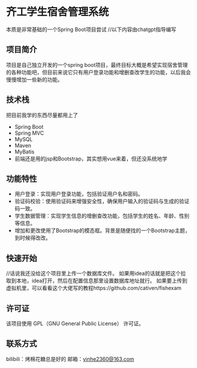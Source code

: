 # 齐工学生宿舍管理系统
本质是非常基础的一个Spring Boot项目尝试
//以下内容由chatgpt指导编写
## 项目简介
项目是自己独立开发的一个spring boot项目，最终目标大概是希望实现宿舍管理的各种功能吧，但目前来说它只有用户登录功能和增删查改学生的功能，以后我会慢慢增加一些新的功能。

## 技术栈
把目前我学的东西尽量都用上了
- Spring Boot
- Spring MVC
- MySQL
- Maven
- MyBatis
- 前端还是用的jsp和Bootstrap，其实想用vue来着，但还没系统地学

## 功能特性
- 用户登录：实现用户登录功能，包括验证用户名和密码。
- 验证码校验：使用验证码来增强安全性，确保用户输入的验证码与生成的验证码一致。
- 学生数据管理：实现学生信息的增删查改功能，包括学生的姓名、年龄、性别等信息。
- 增加和更改使用了Bootstrap的模态框。背景是随便找的一个Bootstrap主题，到时候得改改。

## 快速开始
//话说我还没给这个项目里上传一个数据库文件。
如果用idea的话就是把这个拉取到本地，idea打开，然后在配置信息那里设置数据库地址就行。
如果要上传到虚拟机里，可以看看这个大佬写的教程https://github.com/cativen/fishexam

## 许可证
该项目使用 GPL（GNU General Public License） 许可证。

## 联系方式
bilibili：烤棉花糖总是好的
邮箱：yinhe2360@163.com
